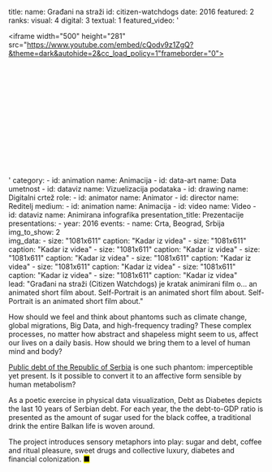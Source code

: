 title: 
    name: Građani na straži
id: citizen-watchdogs
date: 2016
featured: 2
ranks:
    visual: 4
    digital: 3
    textual: 1
featured_video: '<style>.codegena{position:relative;width:100%;height:0;padding-bottom:56.25%;}.codegena iframe{position:absolute;top:0;left:0;width:100%;height:100%;}</style><div class="codegena"><iframe width="500" height="281" src="https://www.youtube.com/embed/cQodv9z1ZgQ?&theme=dark&autohide=2&cc_load_policy=1"frameborder="0"></iframe></div>'
category: 
    - id: animation
      name: Animacija
    - id: data-art
      name: Data umetnost
    - id: dataviz
      name: Vizuelizacija podataka
    - id: drawing
      name: Digitalni crtež
role:
    - id: animator
      name: Animator
    - id: director
      name: Reditelj
medium:
    - id: animation
      name: Animacija
    - id: video
      name: Video
    - id: dataviz
      name: Animirana infografika
presentation_title: Prezentacije
presentations:
    - year: 2016
      events:
        - name: Crta, Beograd, Srbija
img_to_show: 2       
img_data:
    - size: "1081x611"
      caption: "Kadar iz videa"
    - size: "1081x611"
      caption: "Kadar iz videa"
    - size: "1081x611"
      caption: "Kadar iz videa"
    - size: "1081x611"
      caption: "Kadar iz videa"
    - size: "1081x611"
      caption: "Kadar iz videa"
    - size: "1081x611"
      caption: "Kadar iz videa"
    - size: "1081x611"
      caption: "Kadar iz videa"
    - size: "1081x611"
      caption: "Kadar iz videa"                  
lead: "Građani na straži (Citizen Watchdogs) je kratak animirani film o... an animated short film about. Self-Portrait is an animated short film about. Self-Portrait is an animated short film about."

How should we feel and think about phantoms such as climate change, global migrations, Big Data, and high-frequency trading? These complex processes, no matter how abstract and shapeless might seem to us, affect our lives on a daily basis. How should we bring them to a level of human mind and body?  

<a href='http://www.javnidug.gov.rs/eng/default.asp' target="_blank">Public debt of the Republic of Serbia</a> is one such phantom: imperceptible yet present. Is it possible to convert it to an affective form sensible by human metabolism? 

As a poetic exercise in physical data visualization, Debt as Diabetes depicts the last 10 years of Serbian debt. For each year, the the debt-to-GDP ratio is presented as the amount of sugar used for the black coffee, a traditional drink the entire Balkan life is woven around. 

The project introduces sensory metaphors into play: sugar and debt, coffee and ritual pleasure, sweet drugs and collective luxury, diabetes and financial colonization. <mark>&#9632;</mark>